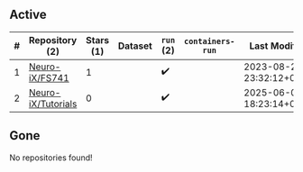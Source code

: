 ## Active
| # | Repository (2) | Stars (1) | Dataset | `run` (2) | `containers-run` | Last Modified |
| --- | --- | --- | --- | --- | --- | --- |
| 1 | [Neuro-iX/FS741](https://github.com/Neuro-iX/FS741) | 1 |  | :heavy_check_mark: |  | 2023-08-25 23:32:12+00:00 |
| 2 | [Neuro-iX/Tutorials](https://github.com/Neuro-iX/Tutorials) | 0 |  | :heavy_check_mark: |  | 2025-06-03 18:23:14+00:00 |

## Gone
No repositories found!
